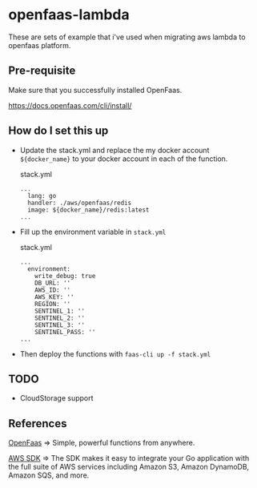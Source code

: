 # openfaas-lambda

These are sets of example that i've used when migrating aws lambda to openfaas platform.

## Pre-requisite

Make sure that you successfully installed OpenFaas. 

https://docs.openfaas.com/cli/install/

## How do I set this up
- Update the stack.yml and replace the my docker account `${docker_name}` to your docker account in each of the function.

  stack.yml
  ```
  ...
    lang: go
    handler: ./aws/openfaas/redis
    image: ${docker_name}/redis:latest
  ...
  ```
- Fill up the environment variable in `stack.yml`

  stack.yml
  ```
  ...
    environment:
      write_debug: true
      DB_URL: ''
      AWS_ID: ''
      AWS_KEY: ''
      REGION: ''
      SENTINEL_1: ''
      SENTINEL_2: ''
      SENTINEL_3: ''
      SENTINEL_PASS: ''
  ...
  ```
- Then deploy the functions with `faas-cli up -f stack.yml`

## TODO
- CloudStorage support

## References

[OpenFaas](https://www.openfaas.com/) => Simple, powerful functions from anywhere.

[AWS SDK](https://github.com/aws/aws-sdk-go) => The SDK makes it easy to integrate your Go application with the full suite of AWS services including Amazon S3, Amazon DynamoDB, Amazon SQS, and more.

